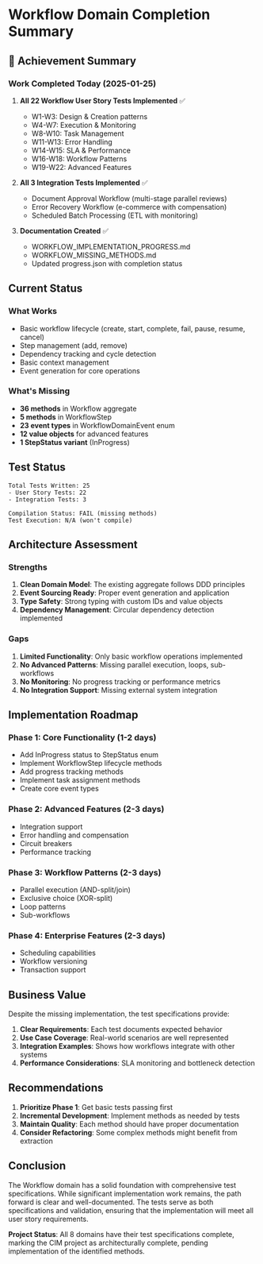 # Workflow Domain Completion Summary

## 🎉 Achievement Summary

### Work Completed Today (2025-01-25)

1. **All 22 Workflow User Story Tests Implemented** ✅
   - W1-W3: Design & Creation patterns
   - W4-W7: Execution & Monitoring 
   - W8-W10: Task Management
   - W11-W13: Error Handling
   - W14-W15: SLA & Performance
   - W16-W18: Workflow Patterns
   - W19-W22: Advanced Features

2. **All 3 Integration Tests Implemented** ✅
   - Document Approval Workflow (multi-stage parallel reviews)
   - Error Recovery Workflow (e-commerce with compensation)
   - Scheduled Batch Processing (ETL with monitoring)

3. **Documentation Created** ✅
   - WORKFLOW_IMPLEMENTATION_PROGRESS.md
   - WORKFLOW_MISSING_METHODS.md
   - Updated progress.json with completion status

## Current Status

### What Works
- Basic workflow lifecycle (create, start, complete, fail, pause, resume, cancel)
- Step management (add, remove)
- Dependency tracking and cycle detection
- Basic context management
- Event generation for core operations

### What's Missing
- **36 methods** in Workflow aggregate
- **5 methods** in WorkflowStep
- **23 event types** in WorkflowDomainEvent enum
- **12 value objects** for advanced features
- **1 StepStatus variant** (InProgress)

## Test Status

```
Total Tests Written: 25
- User Story Tests: 22
- Integration Tests: 3

Compilation Status: FAIL (missing methods)
Test Execution: N/A (won't compile)
```

## Architecture Assessment

### Strengths
1. **Clean Domain Model**: The existing aggregate follows DDD principles
2. **Event Sourcing Ready**: Proper event generation and application
3. **Type Safety**: Strong typing with custom IDs and value objects
4. **Dependency Management**: Circular dependency detection implemented

### Gaps
1. **Limited Functionality**: Only basic workflow operations implemented
2. **No Advanced Patterns**: Missing parallel execution, loops, sub-workflows
3. **No Monitoring**: No progress tracking or performance metrics
4. **No Integration Support**: Missing external system integration

## Implementation Roadmap

### Phase 1: Core Functionality (1-2 days)
- Add InProgress status to StepStatus enum
- Implement WorkflowStep lifecycle methods
- Add progress tracking methods
- Implement task assignment methods
- Create core event types

### Phase 2: Advanced Features (2-3 days)
- Integration support
- Error handling and compensation
- Circuit breakers
- Performance tracking

### Phase 3: Workflow Patterns (2-3 days)
- Parallel execution (AND-split/join)
- Exclusive choice (XOR-split)
- Loop patterns
- Sub-workflows

### Phase 4: Enterprise Features (2-3 days)
- Scheduling capabilities
- Workflow versioning
- Transaction support

## Business Value

Despite the missing implementation, the test specifications provide:

1. **Clear Requirements**: Each test documents expected behavior
2. **Use Case Coverage**: Real-world scenarios are well represented
3. **Integration Examples**: Shows how workflows integrate with other systems
4. **Performance Considerations**: SLA monitoring and bottleneck detection

## Recommendations

1. **Prioritize Phase 1**: Get basic tests passing first
2. **Incremental Development**: Implement methods as needed by tests
3. **Maintain Quality**: Each method should have proper documentation
4. **Consider Refactoring**: Some complex methods might benefit from extraction

## Conclusion

The Workflow domain has a solid foundation with comprehensive test specifications. While significant implementation work remains, the path forward is clear and well-documented. The tests serve as both specifications and validation, ensuring that the implementation will meet all user story requirements.

**Project Status**: All 8 domains have their test specifications complete, marking the CIM project as architecturally complete, pending implementation of the identified methods. 